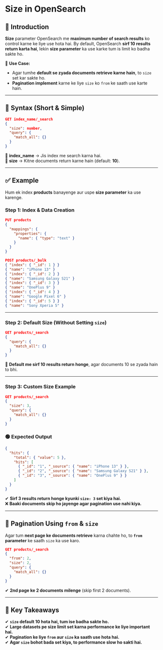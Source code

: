 # **Size in OpenSearch**  

## **📌 Introduction**  
**Size** parameter OpenSearch me **maximum number of search results** ko control karne ke liye use hota hai. By default, OpenSearch **sirf 10 results return karta hai**, lekin **size parameter** ka use karke tum is limit ko badha sakte ho.  

📌 **Use Case:**  
- Agar tumhe **default se zyada documents retrieve karne hain**, to `size` set kar sakte ho.  
- **Pagination implement** karne ke liye `size` ko `from` ke saath use karte hain.  

---

## **📌 Syntax (Short & Simple)**  
```json
GET index_name/_search
{
  "size": number,
  "query": {
    "match_all": {}
  }
}
```
🔹 **index_name** → Jis index me search karna hai.  
🔹 **size** → Kitne documents return karne hain (default: **10**).  

---

## **✅ Example**  
Hum ek index **products** banayenge aur uspe **size parameter** ka use karenge.

### **Step 1: Index & Data Creation**
```json
PUT products
{
  "mappings": {
    "properties": {
      "name": { "type": "text" }
    }
  }
}
```

```json
POST products/_bulk
{ "index": { "_id": 1 } }
{ "name": "iPhone 13" }
{ "index": { "_id": 2 } }
{ "name": "Samsung Galaxy S21" }
{ "index": { "_id": 3 } }
{ "name": "OnePlus 9" }
{ "index": { "_id": 4 } }
{ "name": "Google Pixel 6" }
{ "index": { "_id": 5 } }
{ "name": "Sony Xperia 5" }
```

---

### **Step 2: Default Size (Without Setting `size`)**
```json
GET products/_search
{
  "query": {
    "match_all": {}
  }
}
```
🔹 **Default me sirf 10 results return honge**, agar documents 10 se zyada hain to bhi.  

---

### **Step 3: Custom Size Example**
```json
GET products/_search
{
  "size": 3,
  "query": {
    "match_all": {}
  }
}
```

### **🟢 Expected Output**
```json
{
  "hits": {
    "total": { "value": 5 },
    "hits": [
      { "_id": "1", "_source": { "name": "iPhone 13" } },
      { "_id": "2", "_source": { "name": "Samsung Galaxy S21" } },
      { "_id": "3", "_source": { "name": "OnePlus 9" } }
    ]
  }
}
```
✔ **Sirf 3 results return honge kyunki `size: 3` set kiya hai.**  
❌ **Baaki documents skip ho jayenge agar pagination use nahi kiya.**  

---

## **🔹 Pagination Using `from` & `size`**
Agar tum **next page ke documents retrieve** karna chahte ho, to **`from` parameter** ke saath `size` ka use karo.  

```json
GET products/_search
{
  "from": 2,
  "size": 2,
  "query": {
    "match_all": {}
  }
}
```
✔ **2nd page ke 2 documents milenge** (skip first 2 documents).  

---

## **📌 Key Takeaways**  
✔ **`size` default 10 hota hai, tum ise badha sakte ho.**  
✔ **Large datasets pe size limit set karna performance ke liye important hai.**  
✔ **Pagination ke liye `from` aur `size` ka saath use hota hai.**  
✔ **Agar `size` bohot bada set kiya, to performance slow ho sakti hai.**  

